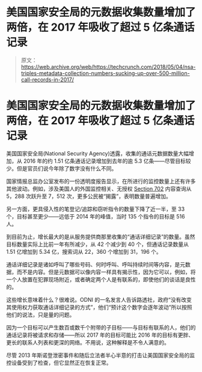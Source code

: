 # 美国国家安全局的元数据收集数量增加了两倍，在 2017 年吸收了超过 5 亿条通话记录

> 原文：<https://web.archive.org/web/https://techcrunch.com/2018/05/04/nsa-triples-metadata-collection-numbers-sucking-up-over-500-million-call-records-in-2017/>

# 美国国家安全局的元数据收集数量增加了两倍，在 2017 年吸收了超过 5 亿条通话记录

美国国家安全局(National Security Agency)透露，收集的通话元数据数量大幅增加，从 2016 年的约 1.51 亿条通话记录增加到去年的逾 5.3 亿条——尽管目标较少。但是官员们说今年除了数字没有什么不同。

国家情报总监办公室发布的一份透明度报告显示，在所进行的监控数量上还有许多其他波动。例如，涉及美国人的外国监控相关、无授权 [Section 702](https://web.archive.org/web/20230318132750/https://techcrunch.com/2017/12/07/even-if-section-702-expires-white-house-says-warrantless-surveillance-is-fine-for-a-while/) 内容查询从 5，288 次跃升至 7，512 次，更多公民被“揭露”，表明数量普遍增加。

另一方面，更具侵入性的笔登记/追踪和窃听指令的数量下降了近一半，至 33 个，目标甚至更少——远低于 2014 年的峰值，当时 135 个指令的目标是 516 人。

到目前为止，增长最大的是从服务提供商那里收集的“通话详细记录”的数量。虽然目标数量实际上比前一年有所减少，从 42 个减少到 40 个，但通话记录数量从 1.51 亿增加到 5.34 亿，搜索词从 22，360 个增加到 31，196 个。

通话详细记录是诸如呼叫了哪些号码、何时呼叫、呼叫持续时间等内容，是元数据，而不是内容。但是元数据可以像内容一样具有揭示性，因为它可以，例如，将一个人放置在犯罪现场附近，或者确定两个人是有联系的，即使他们的谈话是良性的。

这些增长意味着什么？很难说。ODNI 的一名发言人告诉路透社，政府“没有改变其使用权力获取通话详细记录的方式”，他们“预计这个数字会逐年波动”所以按照他们的说法，只是量的问题。

因为一个目标可以产生数百或数千个附带的子目标——与目标有联系的人，他们的通话记录将被请求和存储——所以 2017 年的目标可能比 2016 年的目标有更胖、更长的联系人列表和更深的网络。不用说，这种解释是不令人满意的。

尽管 2013 年斯诺登泄密事件和随后立法者半心半意的打击让美国国家安全局的监控设备受到了检查，但它显然正在恢复正常。